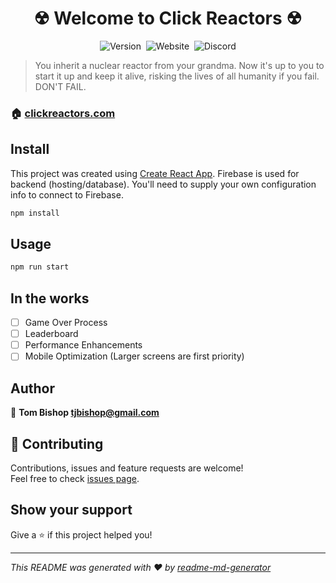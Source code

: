 <h1 align="center">&#9762; Welcome to Click Reactors &#9762;</h1>
<p align="center">
  <img alt="Version" src="https://img.shields.io/badge/version-1.0.0 (BETA)-blue.svg?cacheSeconds=2592000&style=plastic" />&nbsp;
  <img alt="Website" src="https://img.shields.io/website/https/www.clickreactors.com?style=plastic" />&nbsp;
  <img alt="Discord" src="https://img.shields.io/discord/616340249072762881?style=plastic" />
</p>

> You inherit a nuclear reactor from your grandma. Now it's up to you to start it up and keep it alive, risking the lives of all humanity if you fail. DON'T FAIL.

### 🏠 [clickreactors.com](https://www.clickreactors.com)

## Install
This project was created using [Create React App](https://github.com/facebook/create-react-app). 
Firebase is used for backend (hosting/database). You'll need to supply your own configuration info to connect to Firebase.

```sh
npm install
```

## Usage

```sh
npm run start
```

## In the works
- [ ] Game Over Process
- [ ] Leaderboard
- [ ] Performance Enhancements
- [ ] Mobile Optimization (Larger screens are first priority)
 
## Author

👤 **Tom Bishop <tjbishop@gmail.com>**


## 🤝 Contributing

Contributions, issues and feature requests are welcome!<br />Feel free to check [issues page](https://github.com/tjbishop07/click-reactor/issues).

## Show your support

Give a ⭐️ if this project helped you!

***
_This README was generated with ❤️ by [readme-md-generator](https://github.com/kefranabg/readme-md-generator)_

















<!-- 






## Click Reactor - Game Info
You have been assigned a reactor. Your mission to start reactions by clicking as fast as you can then maintaining those reactions so that your reactor dosn't meltdown.

## Dev Info
This project was created using [Create React App](https://github.com/facebook/create-react-app). 
Firebase is used for backend (hosting/database).

### `npm start`

Runs the app in the development mode.<br>
Open [http://localhost:3000](http://localhost:3000) to view it in the browser.

The page will reload if you make edits.<br>
You will also see any lint errors in the console.

### `npm test`

Launches the test runner in the interactive watch mode.<br>
See the section about [running tests](https://facebook.github.io/create-react-app/docs/running-tests) for more information.

### `npm run build`

Builds the app for production to the `build` folder.<br>
It correctly bundles React in production mode and optimizes the build for the best performance.

The build is minified and the filenames include the hashes.<br>
Your app is ready to be deployed!

## Credit
### Background
- https://www.reddit.com/user/ElsieSetu/ -->